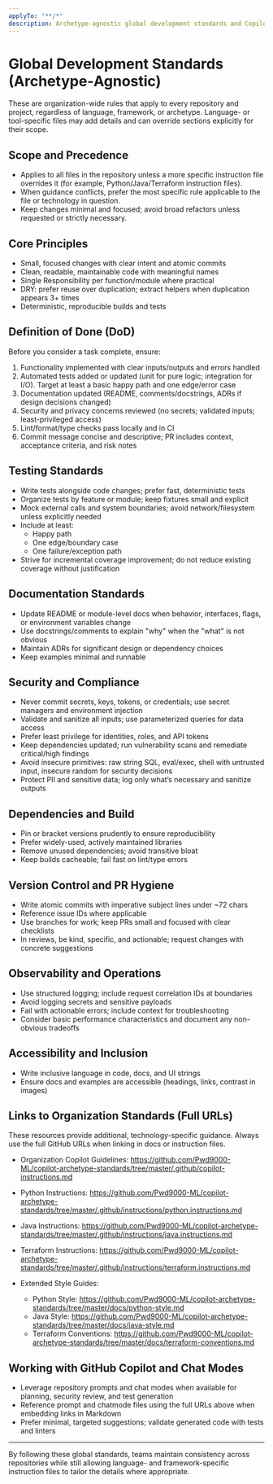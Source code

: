 ```yaml
---
applyTo: "**/*"
description: Archetype-agnostic global development standards and Copilot guidance for all repositories
---
```


# Global Development Standards (Archetype‑Agnostic)

These are organization-wide rules that apply to every repository and project, regardless of language, framework, or archetype. Language- or tool-specific files may add details and can override sections explicitly for their scope.

## Scope and Precedence

- Applies to all files in the repository unless a more specific instruction file overrides it (for example, Python/Java/Terraform instruction files).
- When guidance conflicts, prefer the most specific rule applicable to the file or technology in question.
- Keep changes minimal and focused; avoid broad refactors unless requested or strictly necessary.

## Core Principles

- Small, focused changes with clear intent and atomic commits
- Clean, readable, maintainable code with meaningful names
- Single Responsibility per function/module where practical
- DRY: prefer reuse over duplication; extract helpers when duplication appears 3+ times
- Deterministic, reproducible builds and tests

## Definition of Done (DoD)

Before you consider a task complete, ensure:

1. Functionality implemented with clear inputs/outputs and errors handled
2. Automated tests added or updated (unit for pure logic; integration for I/O). Target at least a basic happy path and one edge/error case
3. Documentation updated (README, comments/docstrings, ADRs if design decisions changed)
4. Security and privacy concerns reviewed (no secrets; validated inputs; least-privileged access)
5. Lint/format/type checks pass locally and in CI
6. Commit message concise and descriptive; PR includes context, acceptance criteria, and risk notes

## Testing Standards

- Write tests alongside code changes; prefer fast, deterministic tests
- Organize tests by feature or module; keep fixtures small and explicit
- Mock external calls and system boundaries; avoid network/filesystem unless explicitly needed
- Include at least:
	- Happy path
	- One edge/boundary case
	- One failure/exception path
- Strive for incremental coverage improvement; do not reduce existing coverage without justification

## Documentation Standards

- Update README or module-level docs when behavior, interfaces, flags, or environment variables change
- Use docstrings/comments to explain "why" when the "what" is not obvious
- Maintain ADRs for significant design or dependency choices
- Keep examples minimal and runnable

## Security and Compliance

- Never commit secrets, keys, tokens, or credentials; use secret managers and environment injection
- Validate and sanitize all inputs; use parameterized queries for data access
- Prefer least privilege for identities, roles, and API tokens
- Keep dependencies updated; run vulnerability scans and remediate critical/high findings
- Avoid insecure primitives: raw string SQL, eval/exec, shell with untrusted input, insecure random for security decisions
- Protect PII and sensitive data; log only what’s necessary and sanitize outputs

## Dependencies and Build

- Pin or bracket versions prudently to ensure reproducibility
- Prefer widely-used, actively maintained libraries
- Remove unused dependencies; avoid transitive bloat
- Keep builds cacheable; fail fast on lint/type errors

## Version Control and PR Hygiene

- Write atomic commits with imperative subject lines under ~72 chars
- Reference issue IDs where applicable
- Use branches for work; keep PRs small and focused with clear checklists
- In reviews, be kind, specific, and actionable; request changes with concrete suggestions

## Observability and Operations

- Use structured logging; include request correlation IDs at boundaries
- Avoid logging secrets and sensitive payloads
- Fail with actionable errors; include context for troubleshooting
- Consider basic performance characteristics and document any non-obvious tradeoffs

## Accessibility and Inclusion

- Write inclusive language in code, docs, and UI strings
- Ensure docs and examples are accessible (headings, links, contrast in images)

## Links to Organization Standards (Full URLs)

These resources provide additional, technology-specific guidance. Always use the full GitHub URLs when linking in docs or instruction files.

- Organization Copilot Guidelines:
	https://github.com/Pwd9000-ML/copilot-archetype-standards/tree/master/.github/copilot-instructions.md

- Python Instructions:
	https://github.com/Pwd9000-ML/copilot-archetype-standards/tree/master/.github/instructions/python.instructions.md

- Java Instructions:
	https://github.com/Pwd9000-ML/copilot-archetype-standards/tree/master/.github/instructions/java.instructions.md

- Terraform Instructions:
	https://github.com/Pwd9000-ML/copilot-archetype-standards/tree/master/.github/instructions/terraform.instructions.md

- Extended Style Guides:
	- Python Style: https://github.com/Pwd9000-ML/copilot-archetype-standards/tree/master/docs/python-style.md
	- Java Style: https://github.com/Pwd9000-ML/copilot-archetype-standards/tree/master/docs/java-style.md
	- Terraform Conventions: https://github.com/Pwd9000-ML/copilot-archetype-standards/tree/master/docs/terraform-conventions.md

## Working with GitHub Copilot and Chat Modes

- Leverage repository prompts and chat modes when available for planning, security review, and test generation
- Reference prompt and chatmode files using the full URLs above when embedding links in Markdown
- Prefer minimal, targeted suggestions; validate generated code with tests and linters

---

By following these global standards, teams maintain consistency across repositories while still allowing language- and framework-specific instruction files to tailor the details where appropriate.

